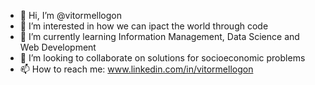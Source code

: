 - 👋 Hi, I’m @vitormellogon
- 👀 I’m interested in how we can ipact the world through code
- 🌱 I’m currently learning Information Management, Data Science and Web Development
- 💞️ I’m looking to collaborate on solutions for socioeconomic problems
- 📫 How to reach me: www.linkedin.com/in/vitormellogon
